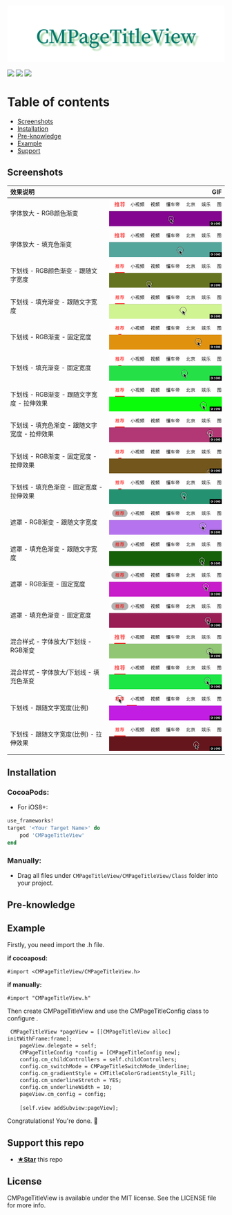 ![](https://github.com/CrabMen/CMResources/blob/master/CMPageTitleView/logo.png)

![](https://img.shields.io/cocoapods/v/CMPageTitleView.svg)
![](https://img.shields.io/cocoapods/p/CMPageTitleView.svg)
![](https://img.shields.io/apm/l/vim-mode.svg)

# Table of contents
* [Screenshots](#screenshots)
* [Installation](#installation)
* [Pre-knowledge](#pre-knowledge)
* [Example](#example)
* [Support](#support)


## <a id="screenshots"></a>Screenshots 

| 效果说明     |    GIF|
| :-------- | --------:| 
| 字体放大 - RGB颜色渐变  | ![](https://github.com/CrabMen/CMResources/blob/master/CMPageTitleView/CMPageTitleView_00.gif) | 
| 字体放大 - 填充色渐变  | ![](https://github.com/CrabMen/CMResources/blob/master/CMPageTitleView/CMPageTitleView_01.gif) | 
| 下划线 - RGB颜色渐变 - 跟随文字宽度| ![](https://github.com/CrabMen/CMResources/blob/master/CMPageTitleView/CMPageTitleView_02.gif) | 
| 下划线 - 填充渐变 - 跟随文字宽度| ![](https://github.com/CrabMen/CMResources/blob/master/CMPageTitleView/CMPageTitleView_03.gif) | 
| 下划线 - RGB渐变 - 固定宽度  | ![](https://github.com/CrabMen/CMResources/blob/master/CMPageTitleView/CMPageTitleView_04.gif) | 
| 下划线 - 填充渐变 - 固定宽度  | ![](https://github.com/CrabMen/CMResources/blob/master/CMPageTitleView/CMPageTitleView_05.gif) | 
| 下划线 - RGB渐变 - 跟随文字宽度 - 拉伸效果| ![](https://github.com/CrabMen/CMResources/blob/master/CMPageTitleView/CMPageTitleView_06.gif) | 
| 下划线 - 填充色渐变 - 跟随文字宽度 - 拉伸效果  | ![](https://github.com/CrabMen/CMResources/blob/master/CMPageTitleView/CMPageTitleView_07.gif) | 
| 下划线 - RGB渐变 - 固定宽度 - 拉伸效果  | ![](https://github.com/CrabMen/CMResources/blob/master/CMPageTitleView/CMPageTitleView_08.gif) | 
| 下划线 - 填充色渐变 - 固定宽度 - 拉伸效果  | ![](https://github.com/CrabMen/CMResources/blob/master/CMPageTitleView/CMPageTitleView_09.gif) | 
| 遮罩 - RGB渐变 - 跟随文字宽度  | ![](https://github.com/CrabMen/CMResources/blob/master/CMPageTitleView/CMPageTitleView_10.gif) | 
| 遮罩 - 填充色渐变 - 跟随文字宽度  | ![](https://github.com/CrabMen/CMResources/blob/master/CMPageTitleView/CMPageTitleView_11.gif) | 
| 遮罩 - RGB渐变 - 固定宽度  | ![](https://github.com/CrabMen/CMResources/blob/master/CMPageTitleView/CMPageTitleView_12.gif) | 
| 遮罩 - 填充色渐变 - 固定宽度 | ![](https://github.com/CrabMen/CMResources/blob/master/CMPageTitleView/CMPageTitleView_13.gif) | 
| 混合样式 - 字体放大/下划线 - RGB渐变  | ![](https://github.com/CrabMen/CMResources/blob/master/CMPageTitleView/CMPageTitleView_14.gif) | 
| 混合样式 - 字体放大/下划线 - 填充色渐变  | ![](https://github.com/CrabMen/CMResources/blob/master/CMPageTitleView/CMPageTitleView_15.gif) | 
| 下划线 - 跟随文字宽度(比例)  | ![](https://github.com/CrabMen/CMResources/blob/master/CMPageTitleView/CMPageTitleView_16.gif) | 
| 下划线 - 跟随文字宽度(比例) - 拉伸效果  | ![](https://github.com/CrabMen/CMResources/blob/master/CMPageTitleView/CMPageTitleView_17.gif) | 


## <a id="installation"></a>Installation 

### CocoaPods:

* For iOS8+: 

```ruby
use_frameworks!
target '<Your Target Name>' do
    pod 'CMPageTitleView'
end
```

### Manually:
* Drag all files under `CMPageTitleView/CMPageTitleView/Class` folder into your project. 



## <a id="pre-knowledge"></a>Pre-knowledge 

## <a id="example"></a>Example 

Firstly, you need import the .h file.

**if cocoaposd:**
```
#import <CMPageTitleView/CMPageTitleView.h>
```
**if manually:**

```
#import "CMPageTitleView.h"

```

Then create CMPageTitleView and use the CMPageTitleConfig class to configure .

```
 CMPageTitleView *pageView = [[CMPageTitleView alloc] initWithFrame:frame];
    pageView.delegate = self;
    CMPageTitleConfig *config = [CMPageTitleConfig new];
    config.cm_childControllers = self.childControllers;
    config.cm_switchMode = CMPageTitleSwitchMode_Underline;
    config.cm_gradientStyle = CMTitleColorGradientStyle_Fill;
    config.cm_underlineStretch = YES;
    config.cm_underlineWidth = 10;
    pageView.cm_config = config;
    
    [self.view addSubview:pageView];
```

Congratulations! You're done. 🎉


## <a id="support"></a>Support this repo
* [**★Star**](#) this repo 

## License
CMPageTitleView is available under the MIT license. See the LICENSE file for more info.

